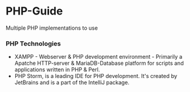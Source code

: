 # PHP-Guide
Multiple PHP implementations to use 

### PHP Technologies 

- XAMPP - Webserver & PHP development environment - Primarily a Apatche HTTP-server & MariaDB-Database platform for scripts and applications written in PHP & Perl.
- PHP Storm, is a leading IDE for PHP development. It's created by JetBrains and is a part of the IntelliJ package.
